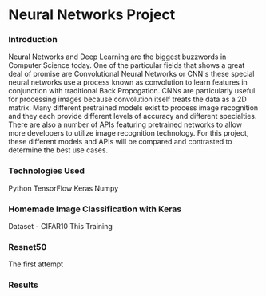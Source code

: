 # Neural Networks Project
### Introduction
Neural Networks and Deep Learning are the biggest buzzwords in Computer Science today. One of the particular fields that shows a great deal of promise are Convolutional Neural Networks or CNN's these special neural networks use a process known as convolution to learn features in conjunction with traditional Back Propogation. CNNs are particularly useful for processing images because convolution itself treats the data as a 2D matrix. Many different pretrained models exist to process image recognition and they each provide different levels of accuracy and different specialties. There are also a number of APIs featuring pretrained networks to allow more developers to utilize image recognition technology. For this project, these different models and APIs will be compared and contrasted to determine the best use cases.

### Technologies Used
Python
TensorFlow
Keras
Numpy

### Homemade Image Classification with Keras

Dataset - CIFAR10
This Training


### Resnet50

The first attempt 

### Results
